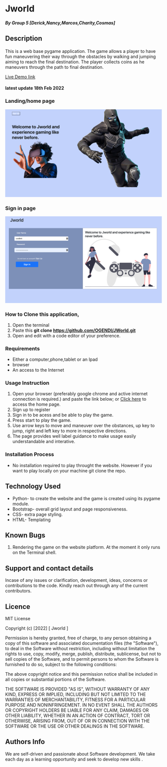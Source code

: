 # Jworld

##### By Group 5 [Derick,Nancy,Marcos,Charity,Cosmas]


## Description

#### 
This is a web base pygame application. The game  allows a player to have fun maneuvering their way through the obstacles by walking and jumping aiming to reach the final destination. The player collects coins as he maneuvers through the path to final destination. 

<a href="" > Live Demo link</a> 

#### latest update **18th Feb 2022**

### Landing/home page
![Homepage](./app/static/images/homepage.jpg)

### Sign in page
![signinpage](./app/static/images/signinpage.jpg)

### How to Clone this application,
 1. Open the terminal
 2. Paste this <strong> git clone https://github.com/OGENDI/JWorld.git </strong>
 3. Open and edit with a code editor of your preference.

### Requirements
* Either a computer,phone,tablet or an Ipad
* browser
* An access to the Internet

### Usage Instruction
1. Open your browser (preferably google chrome and active internet connection is     required.) and paste the link below;
 or <a href="" > Click here</a> to access the home page.
2. Sign up to register
3. Sign in to be acess and be able to play the game.
3. Press start to play the game.
4. Use arrow keys to move and maneuver over the obstances, up key to jump, right and left key to more in respective directions. 
5. The page provides well label guidance to make usage easily understandable and interative.

### Installation Process
 * No installation required to play throught the website. However if you want to play locally on your machine git clone the repo.

## Technology Used
* Python- to create the website and the game is created using its pygame module.
* Bootstrap- overall grid layout and page responsiveness.
* CSS- extra page styling.
* HTML- Templating 

## Known Bugs
1. Rendering the game on the website platform. At the moment it only runs on the Terminal shell.

## Support and contact details

Incase of any issues or clarification, development, ideas, concerns or contributions to the code.  Kindly reach out through any of the current contributors. 

## Licence

MIT License

Copyright (c) [2022] [ Jworld ]

Permission is hereby granted, free of charge, to any person obtaining a copy
of this software and associated documentation files (the "Software"), to deal
in the Software without restriction, including without limitation the rights
to use, copy, modify, merge, publish, distribute, sublicense, but not to sell
copies of the Software, and to permit persons to whom the Software is
furnished to do so, subject to the following conditions:

The above copyright notice and this permission notice shall be included in all
copies or substantial portions of the Software.

THE SOFTWARE IS PROVIDED "AS IS", WITHOUT WARRANTY OF ANY KIND, EXPRESS OR
IMPLIED, INCLUDING BUT NOT LIMITED TO THE WARRANTIES OF MERCHANTABILITY,
FITNESS FOR A PARTICULAR PURPOSE AND NONINFRINGEMENT. IN NO EVENT SHALL THE
AUTHORS OR COPYRIGHT HOLDERS BE LIABLE FOR ANY CLAIM, DAMAGES OR OTHER
LIABILITY, WHETHER IN AN ACTION OF CONTRACT, TORT OR OTHERWISE, ARISING FROM,
OUT OF OR IN CONNECTION WITH THE SOFTWARE OR THE USE OR OTHER DEALINGS IN THE
SOFTWARE.

## Authors Info

We are self-driven and passionate about Software development. We take each day as a learning opportunity and seek to develop new skills .



  
